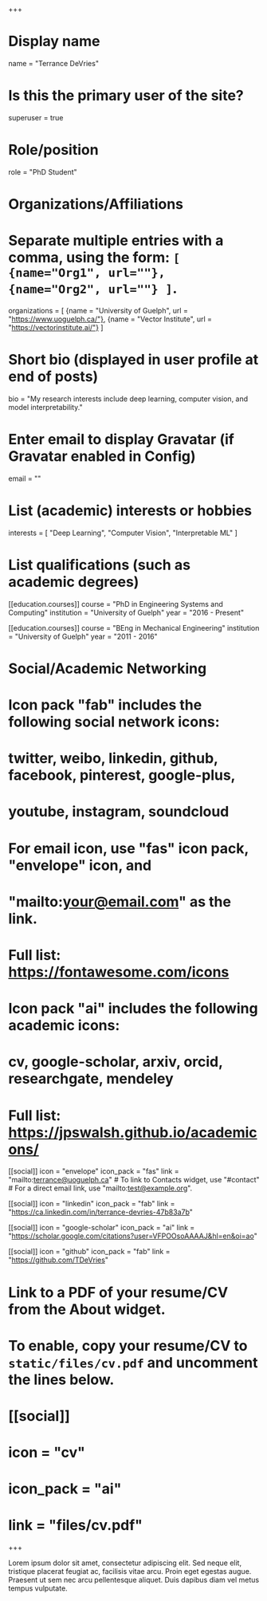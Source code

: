 +++
# Display name
name = "Terrance DeVries"

# Is this the primary user of the site?
superuser = true

# Role/position
role = "PhD Student"

# Organizations/Affiliations
#   Separate multiple entries with a comma, using the form: `[ {name="Org1", url=""}, {name="Org2", url=""} ]`.
organizations = [ {name = "University of Guelph", url = "https://www.uoguelph.ca/"}, {name = "Vector Institute", url = "https://vectorinstitute.ai/"} ]

# Short bio (displayed in user profile at end of posts)
bio = "My research interests include deep learning, computer vision, and model interpretability."

# Enter email to display Gravatar (if Gravatar enabled in Config)
email = ""

# List (academic) interests or hobbies
interests = [
  "Deep Learning",
  "Computer Vision",
  "Interpretable ML"
]

# List qualifications (such as academic degrees)
[[education.courses]]
  course = "PhD in Engineering Systems and Computing"
  institution = "University of Guelph"
  year = "2016 - Present"

[[education.courses]]
  course = "BEng in Mechanical Engineering"
  institution = "University of Guelph"
  year = "2011 - 2016"

# Social/Academic Networking
#
# Icon pack "fab" includes the following social network icons:
#
#   twitter, weibo, linkedin, github, facebook, pinterest, google-plus,
#   youtube, instagram, soundcloud
#
#   For email icon, use "fas" icon pack, "envelope" icon, and
#   "mailto:your@email.com" as the link.
#
#   Full list: https://fontawesome.com/icons
#
# Icon pack "ai" includes the following academic icons:
#
#   cv, google-scholar, arxiv, orcid, researchgate, mendeley
#
#   Full list: https://jpswalsh.github.io/academicons/

[[social]]
  icon = "envelope"
  icon_pack = "fas"
  link = "mailto:terrance@uoguelph.ca" # To link to Contacts widget, use "#contact"  # For a direct email link, use "mailto:test@example.org".

[[social]]
  icon = "linkedin"
  icon_pack = "fab"
  link = "https://ca.linkedin.com/in/terrance-devries-47b83a7b"

[[social]]
  icon = "google-scholar"
  icon_pack = "ai"
  link = "https://scholar.google.com/citations?user=VFPOOsoAAAAJ&hl=en&oi=ao"

[[social]]
  icon = "github"
  icon_pack = "fab"
  link = "https://github.com/TDeVries"

# Link to a PDF of your resume/CV from the About widget.
# To enable, copy your resume/CV to `static/files/cv.pdf` and uncomment the lines below.
# [[social]]
#   icon = "cv"
#   icon_pack = "ai"
#   link = "files/cv.pdf"

+++

Lorem ipsum dolor sit amet, consectetur adipiscing elit. Sed neque elit, tristique placerat feugiat ac, facilisis vitae arcu. Proin eget egestas augue. Praesent ut sem nec arcu pellentesque aliquet. Duis dapibus diam vel metus tempus vulputate. 
